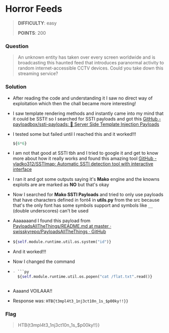 # Horror Feeds

> **DIFFICULTY**: easy
> 
> **POINTS**: 200

### Question

> An unknown entity has taken over every screen worldwide and is 
> broadcasting this haunted feed that introduces paranormal activity to 
> random internet-accessible CCTV devices. Could you take down this 
> streaming service?

### Solution

- After reading the code and understanding it I saw no direct way of exploitation which then the chall became more interesting!

- I saw template rendering methods and instantly came into my mind that it could be SSTI! so I searched for SSTI payloads and got this [GitHub - payloadbox/ssti-payloads: 🎯 Server Side Template Injection Payloads](https://github.com/payloadbox/ssti-payloads)

- I tested some but failed until I reached this and it worked!!!
  
  ```py
  ${6*6}
  ```

- I am not that good at SSTI tbh and I tried to google it and get to know more about how it really works and found this amazing tool [GitHub - vladko312/SSTImap: Automatic SSTI detection tool with interactive interface](https://github.com/vladko312/SSTImap)

- I ran it and got some outputs saying it's **Mako** engine and the knowns exploits are are marked as **NO** but that's okay

- Now I searched for **Mako SSTI Payloads** and tried to only use payloads that have characters defined in font4 in **utils.py** from the src because that's the only font has some symbols support and symbols like `__` (double underscores) can't be used

- Aaaaaaand I found this payload from [PayloadsAllTheThings/README.md at master · swisskyrepo/PayloadsAllTheThings · GitHub](https://github.com/swisskyrepo/PayloadsAllTheThings/blob/master/Server%20Side%20Template%20Injection/README.md#mako)

- ```py
  ${self.module.runtime.util.os.system("id")}
  ```

- And it worked!!!

- Now I changed the command 

- ```py
  - ```py
    ${self.module.runtime.util.os.popen("cat /flat.txt".read()}
  ```
  
  ```
  
  ```

- Aaaand VOILAAA!!

- Response was: `HTB{t3mpl4t3_1nj3ct10n_1s_$p00ky!!}}`

### Flag

> HTB{t3mpl4t3_1nj3ct10n_1s_$p00ky!!}}

